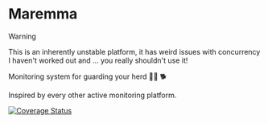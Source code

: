 # Maremma

> [!WARNING]  
> This is an inherently unstable platform, it has weird issues with concurrency I haven't worked out and ... you really shouldn't use it!

Monitoring system for guarding your herd 🐐🐐 🐕

Inspired by every other active monitoring platform.

[![Coverage Status](https://coveralls.io/repos/github/yaleman/maremma/badge.svg?branch=main)](https://coveralls.io/github/yaleman/maremma?branch=main)
